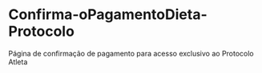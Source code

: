 # Confirma-oPagamentoDieta-Protocolo
Página de confirmação de pagamento para acesso exclusivo ao Protocolo Atleta
